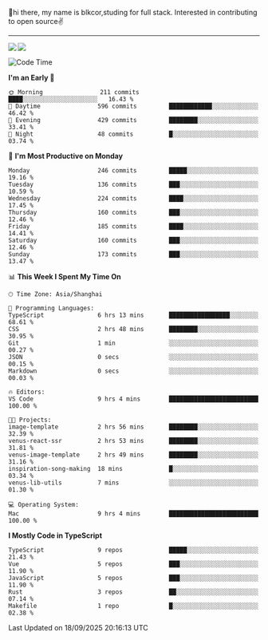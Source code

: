 👋hi there, my name is blkcor,studing for full stack.
Interested in contributing to open source✌️

<hr/>

![](https://github-readme-stats.vercel.app/api?username=blkcor)
<a href="https://github.com/blkcor/github-readme-stats">
    <img align="left" src="https://github-readme-stats.vercel.app/api/top-langs/?username=blkcor&hide=jupyter%20notebook,shaderlab,tex,c%23&langs_count=9" />
</a>


<!--START_SECTION:waka-->
![Code Time](http://img.shields.io/badge/Code%20Time-2%2C530%20hrs%2021%20mins-blue)

**I'm an Early 🐤** 

```text
🌞 Morning                211 commits         ████░░░░░░░░░░░░░░░░░░░░░   16.43 % 
🌆 Daytime                596 commits         ████████████░░░░░░░░░░░░░   46.42 % 
🌃 Evening                429 commits         ████████░░░░░░░░░░░░░░░░░   33.41 % 
🌙 Night                  48 commits          █░░░░░░░░░░░░░░░░░░░░░░░░   03.74 % 
```
📅 **I'm Most Productive on Monday** 

```text
Monday                   246 commits         █████░░░░░░░░░░░░░░░░░░░░   19.16 % 
Tuesday                  136 commits         ███░░░░░░░░░░░░░░░░░░░░░░   10.59 % 
Wednesday                224 commits         ████░░░░░░░░░░░░░░░░░░░░░   17.45 % 
Thursday                 160 commits         ███░░░░░░░░░░░░░░░░░░░░░░   12.46 % 
Friday                   185 commits         ████░░░░░░░░░░░░░░░░░░░░░   14.41 % 
Saturday                 160 commits         ███░░░░░░░░░░░░░░░░░░░░░░   12.46 % 
Sunday                   173 commits         ███░░░░░░░░░░░░░░░░░░░░░░   13.47 % 
```


📊 **This Week I Spent My Time On** 

```text
🕑︎ Time Zone: Asia/Shanghai

💬 Programming Languages: 
TypeScript               6 hrs 13 mins       █████████████████░░░░░░░░   68.61 % 
CSS                      2 hrs 48 mins       ████████░░░░░░░░░░░░░░░░░   30.95 % 
Git                      1 min               ░░░░░░░░░░░░░░░░░░░░░░░░░   00.27 % 
JSON                     0 secs              ░░░░░░░░░░░░░░░░░░░░░░░░░   00.15 % 
Markdown                 0 secs              ░░░░░░░░░░░░░░░░░░░░░░░░░   00.03 % 

🔥 Editors: 
VS Code                  9 hrs 4 mins        █████████████████████████   100.00 % 

🐱‍💻 Projects: 
image-template           2 hrs 56 mins       ████████░░░░░░░░░░░░░░░░░   32.39 % 
venus-react-ssr          2 hrs 53 mins       ████████░░░░░░░░░░░░░░░░░   31.81 % 
venus-image-template     2 hrs 49 mins       ████████░░░░░░░░░░░░░░░░░   31.16 % 
inspiration-song-making  18 mins             █░░░░░░░░░░░░░░░░░░░░░░░░   03.34 % 
venus-lib-utils          7 mins              ░░░░░░░░░░░░░░░░░░░░░░░░░   01.30 % 

💻 Operating System: 
Mac                      9 hrs 4 mins        █████████████████████████   100.00 % 
```

**I Mostly Code in TypeScript** 

```text
TypeScript               9 repos             █████░░░░░░░░░░░░░░░░░░░░   21.43 % 
Vue                      5 repos             ███░░░░░░░░░░░░░░░░░░░░░░   11.90 % 
JavaScript               5 repos             ███░░░░░░░░░░░░░░░░░░░░░░   11.90 % 
Rust                     3 repos             ██░░░░░░░░░░░░░░░░░░░░░░░   07.14 % 
Makefile                 1 repo              █░░░░░░░░░░░░░░░░░░░░░░░░   02.38 % 
```




 Last Updated on 18/09/2025 20:16:13 UTC
<!--END_SECTION:waka-->


